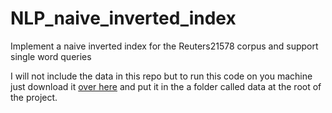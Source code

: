 # NLP_naive_inverted_index
Implement a naive inverted index for the Reuters21578 corpus and support single word queries

I will not include the data in this repo but to run this code on you machine
just download it [over
here](http://www.daviddlewis.com/resources/testcollections/reuters21578/) and
put it in the a folder called data at the root of the project.